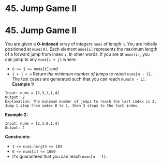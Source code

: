 # 45. Jump Game II

# 45. Jump Game II
You are given a **0-indexed** array of integers `nums` of length `n`. You are initially positioned at `nums[0]`.
Each element `nums[i]` represents the maximum length of a forward jump from index `i`. In other words, if you are at `nums[i]`, you can jump to any `nums[i + j]` where:
- `0 <= j <= nums[i]` and
- `i + j < n`
Return *the minimum number of jumps to reach* `nums[n - 1]`. The test cases are generated such that you can reach `nums[n - 1]`.
**Example 1:**
```
Input: nums = [2,3,1,1,4]
Output: 2
Explanation: The minimum number of jumps to reach the last index is 2. Jump 1 step from index 0 to 1, then 3 steps to the last index.
```
**Example 2:**
```
Input: nums = [2,3,0,1,4]
Output: 2
```
**Constraints:**
- `1 <= nums.length <= 104`
- `0 <= nums[i] <= 1000`
- It's guaranteed that you can reach `nums[n - 1]`.